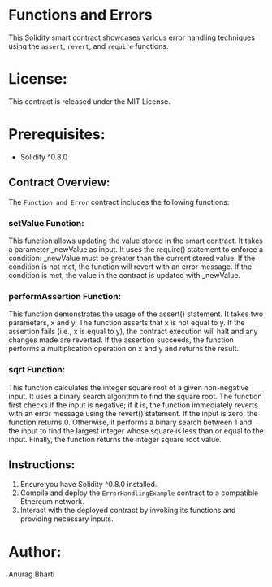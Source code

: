 # Functions and Errors 

This Solidity smart contract showcases various error handling techniques using the `assert`, `revert`, and `require` functions.

# License:
This contract is released under the MIT License.

# Prerequisites:
- Solidity ^0.8.0

## Contract Overview:

The `Function and Error` contract includes the following functions:

### setValue Function:

This function allows updating the value stored in the smart contract.
It takes a parameter _newValue as input.
It uses the require() statement to enforce a condition: _newValue must be greater than the current stored value.
If the condition is not met, the function will revert with an error message.
If the condition is met, the value in the contract is updated with _newValue.

### performAssertion Function:

This function demonstrates the usage of the assert() statement.
It takes two parameters, x and y.
The function asserts that x is not equal to y.
If the assertion fails (i.e., x is equal to y), the contract execution will halt and any changes made are reverted.
If the assertion succeeds, the function performs a multiplication operation on x and y and returns the result.

### sqrt Function:

This function calculates the integer square root of a given non-negative input.
It uses a binary search algorithm to find the square root.
The function first checks if the input is negative; if it is, the function immediately reverts with an error message using the revert() statement.
If the input is zero, the function returns 0.
Otherwise, it performs a binary search between 1 and the input to find the largest integer whose square is less than or equal to the input.
Finally, the function returns the integer square root value.

## Instructions:

1. Ensure you have Solidity ^0.8.0 installed.
2. Compile and deploy the `ErrorHandlingExample` contract to a compatible Ethereum network.
3. Interact with the deployed contract by invoking its functions and providing necessary inputs.

# Author:
Anurag Bharti
